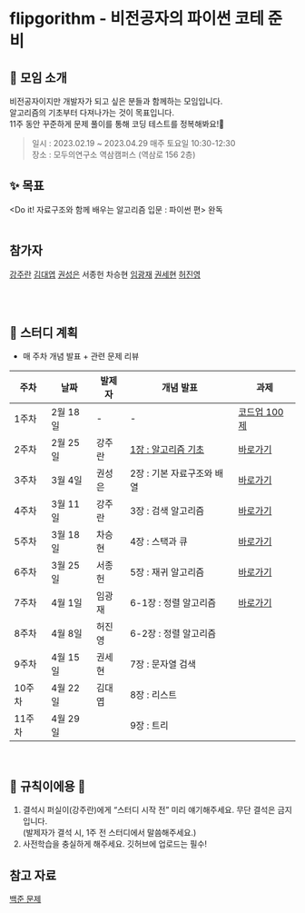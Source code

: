 # flipgorithm - 비전공자의 파이썬 코테 준비

## 💬 모임 소개
비전공자이지만 개발자가 되고 싶은 분들과 함께하는 모임입니다.
<br>알고리즘의 기초부터 다져나가는 것이 목표입니다.
<br>11주 동안 꾸준하게 문제 풀이를 통해 코딩 테스트를 정복해봐요!👊
<br>
> 일시 : 2023.02.19 ~ 2023.04.29 매주 토요일 10:30-12:30
> <br>장소 : 모두의연구소 역삼캠퍼스 (역삼로 156 2층)

## ✨ 목표
<Do it! 자료구조와 함께 배우는 알고리즘 입문 : 파이썬 편> 완독
<br>
<br>


## 참가자
[강주란](https://github.com/Jurannn)
[김대엽](https://github.com/kimdaeyeobbb)
[권성은](https://github.com/sekwon)
서종헌
차승현 
[임광재](https://github.com/KWANGJAEIM)
[권세현](https://github.com/kshhhhh91)
[허진영](https://github.com/hih01241)



<br>
<br>

## 🤝 스터디 계획
- 매 주차 개념 발표 + 관련 문제 리뷰

| 주차 | 날짜 |발제자 | 개념 발표 | 과제 |
| --- | --- | --- | --- | --- |
| 1주차 | 2월 18일 | - | - | [코드업 100제](https://www.codeup.kr/problemsetsol.php?psid=33) |
| 2주차 | 2월 25일 | 강주란 | [1장 : 알고리즘 기초](https://github.com/Jurannn/flipgorithm/blob/main/02/CH1_by_juran.pdf) |[바로가기](https://github.com/Jurannn/flipgorithm/blob/main/02/Readme.md#%EA%B3%BC%EC%A0%9C---math-%EC%88%98%ED%95%99)  |
| 3주차 | 3월 4일 | 권성은 | 2장 : 기본 자료구조와 배열 | [바로가기](https://github.com/Jurannn/flipgorithm/blob/main/03/README.md#%EA%B3%BC%EC%A0%9C---math-%EC%88%98%ED%95%99) |
| 4주차 | 3월 11일 | 강주란 | 3장 : 검색 알고리즘 | [바로가기](https://github.com/kimdaeyeobbb/flipgorithm/tree/main/04#%EA%B3%BC%EC%A0%9C---%EC%9D%B4%EC%A7%84%ED%83%90%EC%83%89-%ED%95%B4%EC%8B%9C) |
| 5주차 | 3월 18일 | 차승현 | 4장 : 스택과 큐 |[바로가기](https://github.com/Jurannn/flipgorithm/tree/main/05#%EA%B3%BC%EC%A0%9C---data-structre-%EC%9E%90%EB%A3%8C%EA%B5%AC%EC%A1%B0) |
| 6주차 | 3월 25일 | 서종헌 | 5장 : 재귀 알고리즘 |[바로가기](https://github.com/kimdaeyeobbb/flipgorithm/tree/main/06)|
| 7주차 | 4월 1일 | 임광재 | 6-1장 : 정렬 알고리즘|[바로가기](https://github.com/kimdaeyeobbb/flipgorithm/tree/main/07)|
| 8주차 | 4월 8일 | 허진영 | 6-2장 : 정렬 알고리즘 |  |
| 9주차 | 4월 15일 | 권세현 | 7장 : 문자열 검색 |  |
| 10주차 | 4월 22일 | 김대엽 | 8장 : 리스트 |  |
| 11주차 | 4월 29일 |  | 9장 : 트리 |  |

<br>

## 🐲 규칙이에용 🐲

1. 결석시 퍼실이(강주란)에게 “스터디 시작 전” 미리 얘기해주세요. 무단 결석은 금지입니다. <br> (발제자가 결석 시, 1주 전 스터디에서 말씀해주세요.)
2. 사전학습을 충실하게 해주세요. 깃허브에 업로드는 필수!


## 참고 자료
[백준 문제](https://github.com/tony9402/baekjoon)
